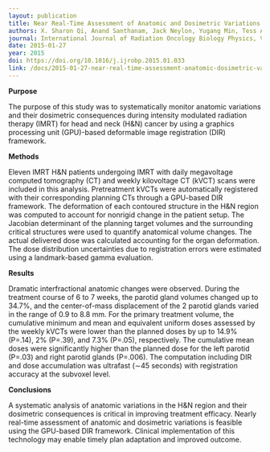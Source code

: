 ```yaml
---
layout: publication
title: Near Real-Time Assessment of Anatomic and Dosimetric Variations for Heand-and-Neck Radiation Therapy Via GPU-Based Dose Deformation Framework
authors: X. Sharon Qi, Anand Santhanam, Jack Neylon, Yugang Min, Tess Armstrong, Ke Sheng, Robert Staton, Jason Pukala, Andrew Pham, Daniel A. Low, Steve P. Lee, Michael Steinberg, Rafael Manon, Allen Chen, and Patrick Kupelian
journal: International Journal of Radiation Oncology Biology Physics, Volume 92, Issue 2
date: 2015-01-27
year: 2015
doi: https://doi.org/10.1016/j.ijrobp.2015.01.033
link: /docs/2015-01-27-near-real-time-assessment-anatomic-dosimetric-variation-via-gpu-based-dose-deformation-framework.pdf
---
```

**Purpose**

The purpose of this study was to systematically monitor anatomic variations and their dosimetric consequences during intensity modulated radiation therapy (IMRT) for head and neck (H&N) cancer by using a graphics processing unit (GPU)-based deformable image registration (DIR) framework.

**Methods**

Eleven IMRT H&N patients undergoing IMRT with daily megavoltage computed tomography (CT) and weekly kilovoltage CT (kVCT) scans were included in this analysis. Pretreatment kVCTs were automatically registered with their corresponding planning CTs through a GPU-based DIR framework. The deformation of each contoured structure in the H&N region was computed to account for nonrigid change in the patient setup. The Jacobian determinant of the planning target volumes and the surrounding critical structures were used to quantify anatomical volume changes. The actual delivered dose was calculated accounting for the organ deformation. The dose distribution uncertainties due to registration errors were estimated using a landmark-based gamma evaluation.

**Results**

Dramatic interfractional anatomic changes were observed. During the treatment course of 6 to 7 weeks, the parotid gland volumes changed up to 34.7%, and the center-of-mass displacement of the 2 parotid glands varied in the range of 0.9 to 8.8 mm. For the primary treatment volume, the cumulative minimum and mean and equivalent uniform doses assessed by the weekly kVCTs were lower than the planned doses by up to 14.9% (P=.14), 2% (P=.39), and 7.3% (P=.05), respectively. The cumulative mean doses were significantly higher than the planned dose for the left parotid (P=.03) and right parotid glands (P=.006). The computation including DIR and dose accumulation was ultrafast (∼45 seconds) with registration accuracy at the subvoxel level.

**Conclusions**

A systematic analysis of anatomic variations in the H&N region and their dosimetric consequences is critical in improving treatment efficacy. Nearly real-time assessment of anatomic and dosimetric variations is feasible using the GPU-based DIR framework. Clinical implementation of this technology may enable timely plan adaptation and improved outcome.
